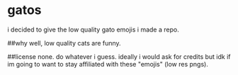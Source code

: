 # gatos
i decided to give the low quality gato emojis i made a repo.

##why
well, low quality cats are funny.

##license
none. do whatever i guess. ideally i would ask for credits but idk if im going to want to stay affiliated with these "emojis" (low res pngs).
